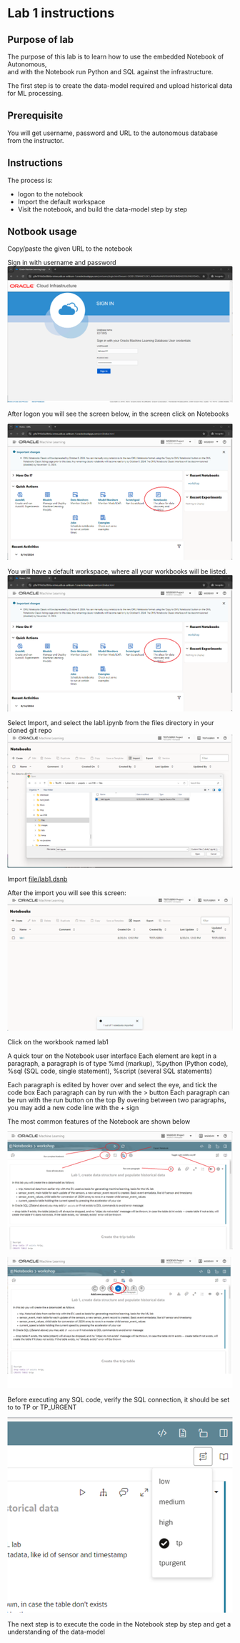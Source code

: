 # Lab 1 instructions

## Purpose of lab

The purpose of this lab is to learn how to use the embedded Notebook of Autonomous,  
and with the Notebook run Python and SQL against the infrastructure.  

The first step is to create the data-model required and upload historical data for ML processing.

## Prerequisite

You will get username, password and URL to the autonomous database from the instructor.  

## Instructions

The process is:
- logon to the notebook
- Import the default workspace
- Visit the notebook, and build the data-model step by step

## Notbook usage

Copy/paste the given URL to the notebook
  
Sign in with username and password  
![Logon screen](../images/nb2.png)  
  
After logon you will see the screen below, in the screen click on Notebooks

![Workspace page, select notebook](../images/nb3.png)


You will have a default workspace, where all your workbooks will be listed.
![Notebook list page, select import](../images/nb3.png)


Select Import, and select the lab1.ipynb from the files directory in your cloned git repo
![Notebook list page, select file to import](../images/nb4.png)
  
Import [file/lab1.dsnb](../files/lab1.dsnb)

After the import you will see this screen:  
![Notebook list page, after import](../images/nb5.png)

Click on the workbook named lab1

A quick tour on the Notebook user interface
Each element are kept in a paragraph, a paragraph is of type %md (markup), %python (Python code), %sql (SQL code, single statement), %script (several SQL statements)  

Each paragraph is edited by hover over and select the eye, and tick the code box
Each paragraph can by run with the > button
Each paragraph can be run with the run button on the top
By overing between two paragraphs, you may add a new code line with the + sign  
  
The most common features of the Notebook are shown below

![Notebook list page, after import](../images/nb6.png)
  
![Notebook list page, after import](../images/nb7.png)

Before executing any SQL code, verify the SQL connection, it should be set to to TP or TP_URGENT

![Select DB connection type](../images/nb8.png)

The next step is to execute the code in the Notebook step by step and get a understanding of the data-model


